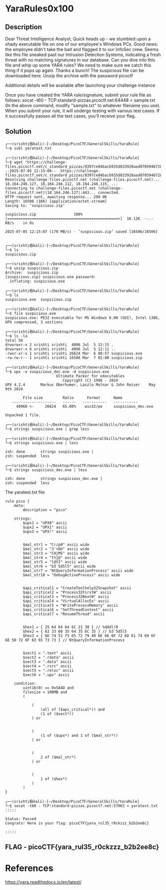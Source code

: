 # YaraRules0x100

## Description

Dear Threat Intelligence Analyst, Quick heads up - we stumbled upon a shady executable file on one of our employee's Windows PCs.
Good news: the employee didn't take the bait and flagged it to our InfoSec crew. Seems like this file sneaked past our Intrusion Detection Systems, indicating a fresh threat with no matching signatures in our database. 
Can you dive into this file and whip up some YARA rules? We need to make sure we catch this thing if it pops up again. 
Thanks a bunch! The suspicious file can be downloaded here. Unzip the archive with the password picoctf

Additional details will be available after launching your challenge instance

Once you have created the YARA rule/signature, submit your rule file as follows: socat -t60 - TCP:standard-pizzas.picoctf.net:64448 < sample.txt (In the above command, modify "sample.txt" to whatever filename you use). 
When you submit your rule, it will undergo testing with various test cases. 
If it successfully passes all the test cases, you'll receive your flag.


## Solution

```
┌──(srishti㉿kali)-[~/Desktop/PicoCTF/GeneralSkills/YaraRule]
└─$ subl yaratest.txt
                                                                                                                          
┌──(srishti㉿kali)-[~/Desktop/PicoCTF/GeneralSkills/YaraRule]
└─$ wget "https://challenge-files.picoctf.net/c_standard_pizzas/8397ce84bacb935d833928aad0705946728a1ca41cf7555aae0a7e243e504e5d/suspicious.zip"
--2025-07-05 12:15:06--  https://challenge-files.picoctf.net/c_standard_pizzas/8397ce84bacb935d833928aad0705946728a1ca41cf7555aae0a7e243e504e5d/suspicious.zip
Resolving challenge-files.picoctf.net (challenge-files.picoctf.net)... 18.164.246.127, 18.164.246.112, 18.164.246.115, ...
Connecting to challenge-files.picoctf.net (challenge-files.picoctf.net)|18.164.246.127|:443... connected.
HTTP request sent, awaiting response... 200 OK
Length: 16506 (16K) [application/octet-stream]
Saving to: ‘suspicious.zip’

suspicious.zip                 100%[==================================================>]  16.12K  --.-KB/s    in 0s      

2025-07-05 12:15:07 (170 MB/s) - ‘suspicious.zip’ saved [16506/16506]

                                                                                                                          
┌──(srishti㉿kali)-[~/Desktop/PicoCTF/GeneralSkills/YaraRule]
└─$ ls
suspicious.zip
                                                                                                                          
┌──(srishti㉿kali)-[~/Desktop/PicoCTF/GeneralSkills/YaraRule]
└─$ unzip suspicious.zip                                  
Archive:  suspicious.zip
[suspicious.zip] suspicious.exe password: 
  inflating: suspicious.exe          
                                                                                                                          
┌──(srishti㉿kali)-[~/Desktop/PicoCTF/GeneralSkills/YaraRule]
└─$ ls
suspicious.exe  suspicious.zip
                                                                                                                          
┌──(srishti㉿kali)-[~/Desktop/PicoCTF/GeneralSkills/YaraRule]
└─$ file suspicious.exe
suspicious.exe: PE32 executable for MS Windows 6.00 (GUI), Intel i386, UPX compressed, 3 sections
                                                                                                                          
┌──(srishti㉿kali)-[~/Desktop/PicoCTF/GeneralSkills/YaraRule]
└─$ ls -la                    
total 56
drwxrwxr-x 2 srishti srishti  4096 Jul  5 12:15 .
drwxrwxr-x 6 srishti srishti  4096 Jul  5 12:11 ..
-rwxr-xr-x 1 srishti srishti 26624 Mar  6 08:57 suspicious.exe
-rw-rw-r-- 1 srishti srishti 16506 Mar  7 02:00 suspicious.zip
                                                                                                                          
┌──(srishti㉿kali)-[~/Desktop/PicoCTF/GeneralSkills/YaraRule]
└─$ upx -o suspicious_dec.exe -d suspicious.exe           
                       Ultimate Packer for eXecutables
                          Copyright (C) 1996 - 2024
UPX 4.2.4       Markus Oberhumer, Laszlo Molnar & John Reiser    May 9th 2024

        File size         Ratio      Format      Name
   --------------------   ------   -----------   -----------
     40960 <-     26624   65.00%    win32/pe     suspicious_dec.exe

Unpacked 1 file.
                                                                                                                          
┌──(srishti㉿kali)-[~/Desktop/PicoCTF/GeneralSkills/YaraRule]
└─$ strings suspicious.exe | grep less             
                                                                                                                          
┌──(srishti㉿kali)-[~/Desktop/PicoCTF/GeneralSkills/YaraRule]
└─$ strings suspicious.exe | less     

zsh: done       strings suspicious.exe | 
zsh: suspended  less
                                                                                                                          
┌──(srishti㉿kali)-[~/Desktop/PicoCTF/GeneralSkills/YaraRule]
└─$ strings suspicious_dec.exe | less

zsh: done       strings suspicious_dec.exe | 
zsh: suspended  less

```

The yaratest.txt file

```
rule pico {
    meta:
        description = "pico"

    strings:
        $upx1 = "UPX0" ascii
        $upx2 = "UPX1" ascii
        $upx3 = "UPX!" ascii


        $mal_str1 = "Cr/p0" ascii wide
        $mal_str2 = "3'+8U" ascii wide
        $mal_str3 = "CHjM5" ascii wide
        $mal_str4 = "t%j@" ascii wide
        $mal_str5 = "l@Y2" ascii wide
        $mal_str6 = "b3`5d5l5" ascii wide
        $mal_str7 = "NtQueryInformationProcess" ascii wide
        $mal_str10 = "DebugActiveProcess" ascii wide
        

        $api_critical1 = "CreateToolhelp32Snapshot" ascii
        $api_critical2 = "Process32FirstW" ascii
        $api_critical3 = "Process32NextW" ascii
        $api_critical4 = "VirtualAllocEx" ascii
        $api_critical5 = "WriteProcessMemory" ascii
        $api_critical6 = "SetThreadContext" ascii
        $api_critical7 = "ResumeThread" ascii


        $hex1 = { 25 64 64 64 6C 21 30 } // %dddl!0
        $hex2 = { 62 33 60 35 64 35 6C 35 } // b3`5d5l5
        $hex3 = { 6E 74 51 75 65 72 79 49 6E 66 6F 72 6D 61 74 69 6F 6E 50 72 6F 63 65 73 73 } // NtQueryInformationProcess
        

        $sect1 = ".text" ascii
        $sect2 = ".rdata" ascii
        $sect3 = ".data" ascii
        $sect4 = ".rsrc" ascii
        $sect5 = ".reloc" ascii
        $sect6 = ".upx" ascii

    condition:
        uint16(0) == 0x5A4D and  
        filesize < 100MB and  
        (
           
            (
                (all of ($api_critical*)) and 
                (1 of ($sect*))
            ) or
            
            
            (
                (1 of ($upx*) and 1 of ($mal_str*))
            ) or

            
            (
                2 of ($mal_str*)
            ) or

            
            (
                1 of ($hex*)
            )
        )
}

```

```
┌──(srishti㉿kali)-[~/Desktop/PicoCTF/GeneralSkills/YaraRule]
└─$ socat -t60 - TCP:standard-pizzas.picoctf.net:57063 < yaratest.txt
:::::

Status: Passed
Congrats! Here is your flag: picoCTF{yara_rul35_r0ckzzz_b2b2ee8c}

:::::

```
## FLAG - picoCTF{yara_rul35_r0ckzzz_b2b2ee8c}

# References
https://yara.readthedocs.io/en/latest/
